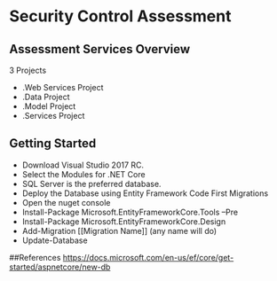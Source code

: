 # Security Control Assessment
## Assessment Services Overview

3 Projects 
* .Web Services Project
* .Data Project
* .Model Project
* .Services Project



## Getting Started
* Download Visual Studio 2017 RC.
* Select the Modules for .NET Core
* SQL Server is the preferred database.
* Deploy the Database using Entity Framework Code First Migrations
* Open the nuget console
* Install-Package Microsoft.EntityFrameworkCore.Tools –Pre
* Install-Package Microsoft.EntityFrameworkCore.Design
* Add-Migration [[Migration Name]]  (any name will do)
* Update-Database  


##References 
https://docs.microsoft.com/en-us/ef/core/get-started/aspnetcore/new-db
